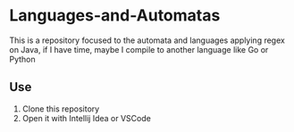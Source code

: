 # Languages-and-Automatas

This is a repository focused to the automata and languages applying regex on Java, if I have time, maybe I compile to another language like Go or Python

## Use
1. Clone this repository
2. Open it with Intellij Idea or VSCode


